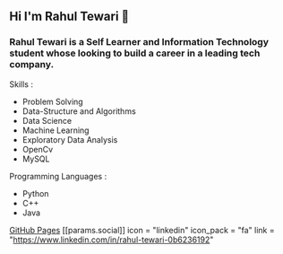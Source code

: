 ## Hi I'm Rahul Tewari 👋


### Rahul Tewari is a Self Learner and Information Technology student whose looking to build a career in a leading tech company.

Skills :

- Problem Solving
- Data-Structure and Algorithms
- Data Science
- Machine Learning
- Exploratory Data Analysis
- OpenCv
- MySQL

Programming Languages :

- Python
- C++
- Java

[GitHub Pages]([https://pages.github.com/](https://www.linkedin.com/in/rahul-tewari-0b6236192))
[[params.social]]
  icon = "linkedin"
  icon_pack = "fa"
  link = "https://www.linkedin.com/in/rahul-tewari-0b6236192"
